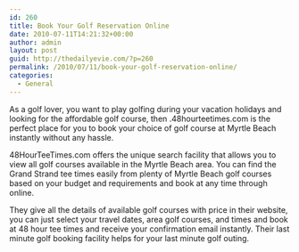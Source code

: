 ```yaml
---
id: 260
title: Book Your Golf Reservation Online
date: 2010-07-11T14:21:32+00:00
author: admin
layout: post
guid: http://thedailyevie.com/?p=260
permalink: /2010/07/11/book-your-golf-reservation-online/
categories:
  - General
---
```

As a golf lover, you want to play golfing during your vacation holidays and looking for the affordable golf course, then .48hourteetimes.com is the perfect place for you to book your choice of golf course at Myrtle Beach instantly without any hassle.

48HourTeeTimes.com offers the unique search facility that allows you to view all golf courses available in the Myrtle Beach area. You can find the Grand Strand tee times easily from plenty of Myrtle Beach golf courses based on your budget and requirements and book at any time through online.

They give all the details of available golf courses with price in their website, you can just select your travel dates, area golf courses, and times and book at 48 hour tee times and receive your confirmation email instantly. Their last minute golf booking facility helps for your last minute golf outing.